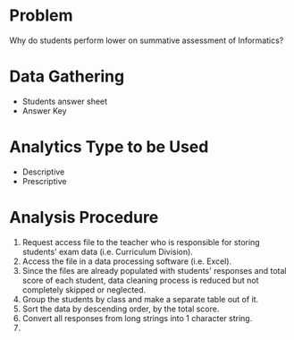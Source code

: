 # Problem 
Why do students perform lower on summative assessment of Informatics? 

# Data Gathering
* Students answer sheet
* Answer Key

# Analytics Type to be Used
* Descriptive
* Prescriptive

# Analysis Procedure
1. Request access file to the teacher who is responsible for storing students' exam data (i.e. Curriculum Division).
2. Access the file in a data processing software (i.e. Excel).
3. Since the files are already populated with students' responses and total score of each student, data cleaning process is reduced but not completely skipped or neglected.
4. Group the students by class and make a separate table out of it. 
5. Sort the data by descending order, by the total score. 
6. Convert all responses from long strings into 1 character string.
7. 
